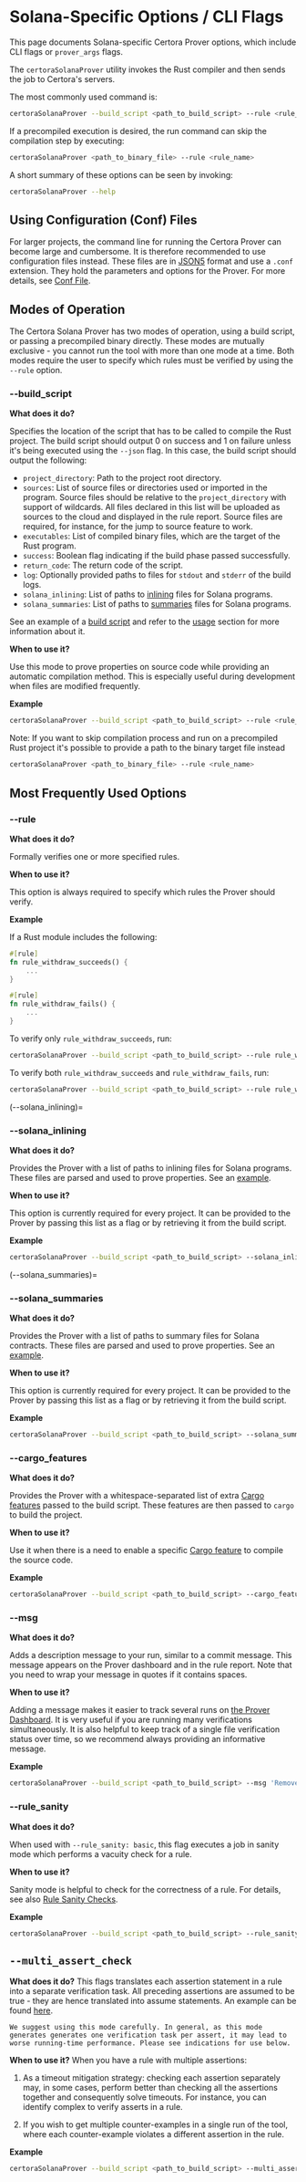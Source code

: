 # Solana-Specific Options / CLI Flags

This page documents Solana-specific Certora Prover options, which include CLI flags or ``prover_args`` flags.

The ``certoraSolanaProver`` utility invokes the Rust compiler and then sends the job to Certora's servers.

The most commonly used command is:

```bash
certoraSolanaProver --build_script <path_to_build_script> --rule <rule_name>
```

If a precompiled execution is desired, the run command can skip the compilation step by executing:

```bash
certoraSolanaProver <path_to_binary_file> --rule <rule_name>
```

A short summary of these options can be seen by invoking:
```bash
certoraSolanaProver --help
```

## Using Configuration (Conf) Files

For larger projects, the command line for running the Certora Prover can become large and cumbersome. It is therefore recommended to use configuration files instead.
These files are in [JSON5](https://json5.org/) format and use a ``.conf`` extension. They hold the parameters and options for the Prover.
For more details, see [Conf File](https://docs.certora.com/en/latest/docs/prover/cli/conf-file-api.html#conf-files).

## Modes of Operation

The Certora Solana Prover has two modes of operation, using a build script, or passing a precompiled binary directly.
These modes are mutually exclusive - you cannot run the tool with more than one mode at a time.
Both modes require the user to specify which rules must be verified by using the ``--rule`` option.

### --build_script

**What does it do?**

Specifies the location of the script that has to be called to compile the Rust project.
The build script should output 0 on success and 1 on failure unless it's being executed using the ``--json`` flag.
In this case, the build script should output the following:

- ``project_directory``: Path to the project root directory.
- ``sources``: List of source files or directories used or imported in the program. Source files should be relative to the ``project_directory`` with support of wildcards. All files declared in this list will be uploaded as sources to the cloud and displayed in the rule report. Source files are required, for instance, for the jump to source feature to work.
- ``executables``: List of compiled binary files, which are the target of the Rust program.
- ``success``: Boolean flag indicating if the build phase passed successfully.
- ``return_code``: The return code of the script.
- ``log``: Optionally provided paths to files for `stdout` and `stderr` of the build logs.
- ``solana_inlining``: List of paths to [inlining](#--solana_inlining) files for Solana programs.
- ``solana_summaries``: List of paths to [summaries](#--solana_summaries) files for Solana programs.

See an example of a [build script](https://github.com/Certora/SolanaExamples/blob/main/cvlr_by_example/first_example/certora_build.py) and refer to the
[usage](./usage.md) section for more information about it.

**When to use it?**

Use this mode to prove properties on source code while providing an automatic compilation method. This is especially useful during development when files are modified frequently.

**Example**

```bash
certoraSolanaProver --build_script <path_to_build_script> --rule <rule_name>
```

Note: If you want to skip compilation process and run on a precompiled Rust project it's possible to provide a path to the binary target file instead

```bash
certoraSolanaProver <path_to_binary_file> --rule <rule_name>
```

## Most Frequently Used Options

### --rule

**What does it do?**

Formally verifies one or more specified rules.

**When to use it?**

This option is always required to specify which rules the Prover should verify.

**Example**

If a Rust module includes the following:
```rust
#[rule]
fn rule_withdraw_succeeds() {
    ...
}

#[rule]
fn rule_withdraw_fails() {
    ...
}
```

To verify only `rule_withdraw_succeeds`, run:
```bash
certoraSolanaProver --build_script <path_to_build_script> --rule rule_withdraw_succeeds
```

To verify both `rule_withdraw_succeeds` and `rule_withdraw_fails`, run:
```bash
certoraSolanaProver --build_script <path_to_build_script> --rule rule_withdraw_succeeds rule_withdraw_fails
```

(--solana_inlining)=
### --solana_inlining

**What does it do?**

Provides the Prover with a list of paths to inlining files for Solana programs.
These files are parsed and used to prove properties.
See an [example](https://github.com/Certora/SolanaExamples/blob/main/cvlr_by_example/first_example/certora/inlining.txt).

**When to use it?**

This option is currently required for every project.
It can be provided to the Prover by passing this list as a flag or by retrieving it from the build script.

**Example**

```bash
certoraSolanaProver --build_script <path_to_build_script> --solana_inlining <path_to_inlining_file>  --rule <rule_name>
```

(--solana_summaries)=
### --solana_summaries

**What does it do?**

Provides the Prover with a list of paths to summary files for Solana contracts.
These files are parsed and used to prove properties.
See an [example](https://github.com/Certora/SolanaExamples/blob/main/cvlr_by_example/first_example/certora/summaries.txt).

**When to use it?**

This option is currently required for every project.
It can be provided to the Prover by passing this list as a flag or by retrieving it from the build script.

**Example**

```bash
certoraSolanaProver --build_script <path_to_build_script> --solana_summaries <path_to_summaries_file> --rule <rule_name>
```

### --cargo_features

**What does it do?**

Provides the Prover with a whitespace-separated list of extra [Cargo features](https://doc.rust-lang.org/cargo/reference/features.html) passed to the build script.
These features are then passed to ``cargo`` to build the project.

**When to use it?**

Use it when there is a need to enable a specific [Cargo feature](https://doc.rust-lang.org/cargo/reference/features.html) to compile the source code.

**Example**

```bash
certoraSolanaProver --build_script <path_to_build_script> --cargo_features <feature_1> <feature_2> --rule <rule_name>
```

### --msg

**What does it do?**

Adds a description message to your run, similar to a commit message. This message appears on the Prover dashboard and in the rule report.
Note that you need to wrap your message in quotes if it contains spaces.

**When to use it?**

Adding a message makes it easier to track several runs on [the Prover Dashboard](https://prover.certora.com/). It is very useful if you are running many verifications simultaneously.
It is also helpful to keep track of a single file verification status over time, so we recommend always providing an informative message.

**Example**

```bash
certoraSolanaProver --build_script <path_to_build_script> --msg 'Removed an assertion' --rule <rule_name>
```

### --rule_sanity

**What does it do?**

When used with `--rule_sanity: basic`, this flag executes a job in sanity mode which performs a vacuity check for a rule.

**When to use it?**

Sanity mode is helpful to check for the correctness of a rule. For details, see also [Rule Sanity Checks](./sanity.md).

**Example**

```bash
certoraSolanaProver --build_script <path_to_build_script> --rule_sanity basic
```


## `--multi_assert_check`

**What does it do?**
This flags translates each assertion statement in a rule into a separate verification task. All preceding assertions are assumed to be true - they are hence translated into assume statements.
An example can be found [here](https://github.com/Certora/SolanaExamples/blob/main/cvlr_by_example/first_example/certora/conf/MultiAssertMode.conf).

```{caution}
We suggest using this mode carefully. In general, as this mode generates generates one verification task per assert, it may lead to worse running-time performance. Please see indications for use below.
```

**When to use it?**
When you have a rule with multiple assertions:

1.  As a timeout mitigation strategy: checking each assertion separately may, in some cases, perform better than checking all the assertions together and consequently solve timeouts. For instance, you can identify complex to verify asserts in a rule.

2.  If you wish to get multiple counter-examples in a single run of the tool, where each counter-example violates a different assertion in the rule.

**Example**

```bash
certoraSolanaProver --build_script <path_to_build_script> --multi_assert_check
```